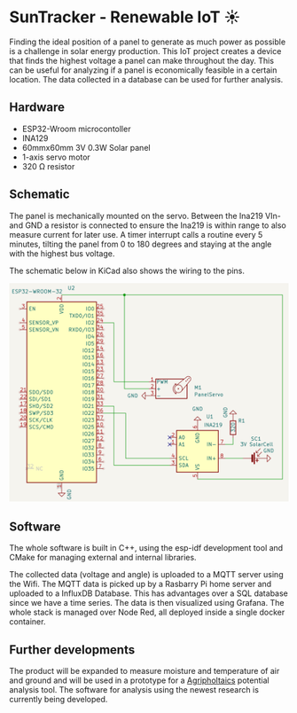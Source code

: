 # SunTracker - Renewable IoT ☀️

Finding the ideal position of a panel to generate as much power as possible is a challenge in solar energy production. 
This IoT project creates a device that finds the highest voltage a panel can make throughout the day.
This can be useful for analyzing if a panel is economically feasible in a certain location.
The data collected in a database can be used for further analysis.

## Hardware

- ESP32-Wroom microcontoller
- INA129
- 60mmx60mm 3V 0.3W Solar panel
- 1-axis servo motor
- 320 Ω resistor

## Schematic

The panel is mechanically mounted on the servo. Between the Ina219 VIn- and GND a resistor is connected to ensure the Ina219 is within range to also measure current for later use.
A timer interrupt calls a routine every 5 minutes, tilting the panel from 0 to 180 degrees and staying at the angle with the highest bus voltage. 

The schematic below in KiCad also shows the wiring to the pins.

![Schematic of the Solar Tracker](KiCad.png)

## Software

The whole software is built in C++, using the esp-idf development tool and CMake for managing external and internal libraries.

The collected data (voltage and angle) is uploaded to a MQTT server using the Wifi. The MQTT data is picked up by a Rasbarry Pi home server and uploaded to a InfluxDB Database. This has advantages over a SQL database since we have a time series. The data is then visualized using Grafana. The whole stack is managed over Node Red, all deployed inside a single docker container.

## Further developments

The product will be expanded to measure moisture and temperature of air and ground and will be used in a prototype for a [Agripholtaics](https://www.ise.fraunhofer.de/en/business-areas/solar-power-plants-and-integrated-photovoltaics/integrated-photovoltaics/agrivoltaics.html#:~:text=Agrivoltaics%20describes%20a%20process%20for,production%20and%20PV%20power%20generation.) potential analysis tool. The software for analysis using the newest research is currently being developed.